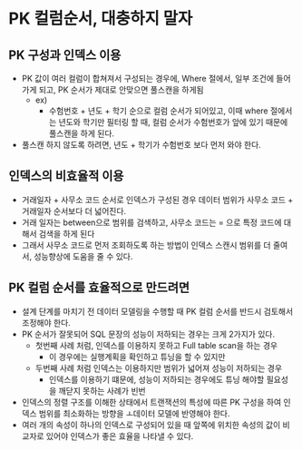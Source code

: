 # PK 컬럼순서, 대충하지 말자

## PK 구성과 인덱스 이용

* PK 값이 여러 컬럼이 합쳐져서 구성되는 경우에, Where 절에서, 일부 조건에 들어가게 되고, PK 순서가 제대로 안맞으면 풀스캔을 하게됨
  * ex)
    * 수험번호 + 년도 + 학기 순으로 컬럼 순서가 되어있고, 이때 where 절에서는 년도와 학기만 필터링 할 때, 컬럼 순서가 수험번호가 앞에 있기 때문에 풀스캔을 하게 된다.
* 풀스캔 하지 않도록 하려면, 년도 + 학기가 수험번호 보다 먼저 와야 한다.



## 인덱스의 비효율적 이용

* 거래일자 + 사무소 코드 순서로 인덱스가 구성된 경우 데이터 범위가 사무소 코드 + 거래일자 순서보다 더 넓어진다.
* 거래 일자는 between으로 범위를 검색하고, 사무소 코드는 = 으로 특정 코드에 대해서 검색을 하게 된다
* 그래서 사무소 코드로 먼저 조회하도록 하는 방법이 인덱스 스캔시 범위를 더 줄여서, 성능향상에 도움을 줄 수 있다.



## PK 컬럼 순서를 효율적으로 만드려면

* 설계 단계를 마치기 전 데이터 모델링을 수행할 때 PK 컬럼 순서를 반드시 검토해서 조정해야 한다.
* PK 순서가 잘못되어 SQL 문장의 성능이 저하되는 경우는 크게 2가지가 있다.
  * 첫번째 사례 처럼, 인덱스를 이용하지 못하고 Full table scan을 하는 경우
    * 이 경우에는 실행계획을 확인하고 튜닝을 할 수 있지만
  * 두번째 사례 처럼 인덱스는 이용하지만 범위가 넓어져 성능이 저하되는 경우
    * 인덱스를 이용하기 떄문에,  성능이 저하되는 경우에도 튜닝  해야할 필요성을 깨닫지 못하는 사례가 빈번
* 인덱스의 정렬 구조를 이해한 상태에서 트랜잭션의 특성에 따른 PK 구성을 하여 인덱스 범위를 최소화하는 방향을 ㅗ데이터 모델에 반영해야 한다.
* 여러 개의 속성이 하나의 인덱스로 구성되어 있을 때 앞쪽에 위치한 속성의 값이 비교자로 있어야 인덱스가 좋은 효율을 나타낼 수 있다.